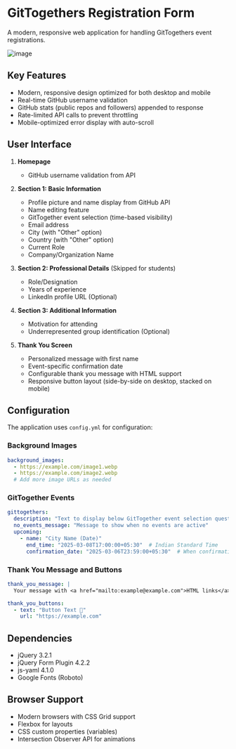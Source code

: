 # GitTogethers Registration Form

A modern, responsive web application for handling GitTogethers event registrations.

![image](https://github.com/user-attachments/assets/ff3905e1-f48e-4652-beb3-b77cae57612e)

## Key Features
- Modern, responsive design optimized for both desktop and mobile
- Real-time GitHub username validation
- GitHub stats (public repos and followers) appended to response
- Rate-limited API calls to prevent throttling
- Mobile-optimized error display with auto-scroll

## User Interface
1. **Homepage**
   - GitHub username validation from API

2. **Section 1: Basic Information**
   - Profile picture and name display from GitHub API
   - Name editing feature
   - GitTogether event selection (time-based visibility)
   - Email address
   - City (with "Other" option)
   - Country (with "Other" option)
   - Current Role
   - Company/Organization Name

3. **Section 2: Professional Details** (Skipped for students)
   - Role/Designation
   - Years of experience
   - LinkedIn profile URL (Optional)

4. **Section 3: Additional Information**
   - Motivation for attending
   - Underrepresented group identification (Optional)

5. **Thank You Screen**
   - Personalized message with first name
   - Event-specific confirmation date
   - Configurable thank you message with HTML support
   - Responsive button layout (side-by-side on desktop, stacked on mobile)
   
## Configuration
The application uses `config.yml` for configuration:

### Background Images
```yaml
background_images:
  - https://example.com/image1.webp
  - https://example.com/image2.webp
  # Add more image URLs as needed
```

### GitTogether Events
```yaml
gittogethers:
  description: "Text to display below GitTogether event selection question"
  no_events_message: "Message to show when no events are active"
  upcoming:
    - name: "City Name (Date)"
      end_time: "2025-03-08T17:00:00+05:30"  # Indian Standard Time
      confirmation_date: "2025-03-06T23:59:00+05:30"  # When confirmation emails will be sent to shortlisted participants.
```

### Thank You Message and Buttons
```yaml
thank_you_message: |
  Your message with <a href="mailto:example@example.com">HTML links</a>

thank_you_buttons:
  - text: "Button Text 📢"
    url: "https://example.com"
```

## Dependencies
- jQuery 3.2.1
- jQuery Form Plugin 4.2.2
- js-yaml 4.1.0
- Google Fonts (Roboto)

## Browser Support
- Modern browsers with CSS Grid support
- Flexbox for layouts
- CSS custom properties (variables)
- Intersection Observer API for animations
